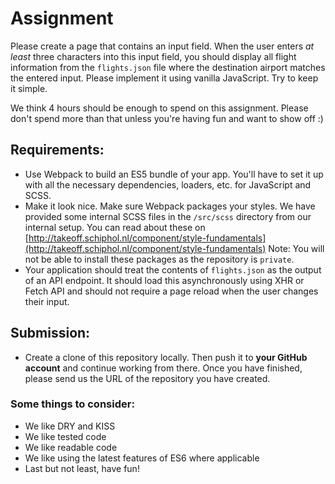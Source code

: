 # Assignment
Please create a page that contains an input field.
When the user enters *at least* three characters into this input field,
you should display all flight information from the `flights.json` file where the destination airport matches the entered input.
Please implement it using vanilla JavaScript. Try to keep it simple.

We think 4 hours should be enough to spend on this assignment.
Please don't spend more than that unless you're having fun and want to show off :)

## Requirements:
- Use Webpack to build an ES5 bundle of your app. You'll have to set it up with all the necessary dependencies, loaders, etc. for JavaScript and SCSS.
- Make it look nice. Make sure Webpack packages your styles. We have provided some internal SCSS files in the `/src/scss` directory from our internal setup.
You can read about these on [http://takeoff.schiphol.nl/component/style-fundamentals](http://takeoff.schiphol.nl/component/style-fundamentals)
Note: You will not be able to install these packages as the repository is `private`.
- Your application should treat the contents of `flights.json` as the output of an API endpoint.
It should load this asynchronously using XHR or Fetch API and should not require a page reload when the user changes their input.

## Submission:
- Create a clone of this repository locally.
Then push it to **your GitHub account** and continue working from there. 
Once you have finished, please send us the URL of the repository you have created.

### Some things to consider:
- We like DRY and KISS
- We like tested code
- We like readable code
- We like using the latest features of ES6 where applicable
- Last but not least, have fun!
